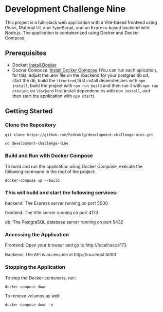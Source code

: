 # Development Challenge Nine

This project is a full-stack web application with a Vite-based frontend using React, Material UI, and TypeScript, and an Express-based backend with Node.js. The application is containerized using Docker and Docker Compose.

## Prerequisites

- Docker: [Install Docker](https://docs.docker.com/get-docker/)
- Docker Compose: [Install Docker Compose](https://docs.docker.com/compose/install/)
  (You can run each aplication, for this, adjust the .env file on the \backend for your postgres db url, start the db, build the `\frontend`,first install dependencies with `npm install`, build the project with `npm run build` and then run it with `npm run preview`, on `\backend` first install dependencies with `npm install`, and then start the application with `npm start`)

## Getting Started

### Clone the Repository

`git clone https://github.com/Pedroklg/development-challenge-nine.git`

`cd development-challenge-nine`

### Build and Run with Docker Compose
To build and run the application using Docker Compose, execute the following command in the root of the project:

`docker-compose up --build`

### This will build and start the following services:

backend: The Express server running on port 5000

frontend: The Vite server running on port 4173

db: The PostgreSQL database server running on port 5432


### Accessing the Application

Frontend: Open your browser and go to http://localhost:4173

Backend: The API is accessible at http://localhost:5000

### Stopping the Application
To stop the Docker containers, run:

`docker-compose down`

To remove volumes as well:

`docker-compose down -v`
